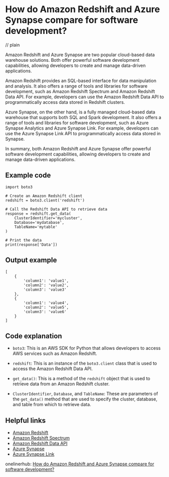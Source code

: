 # How do Amazon Redshift and Azure Synapse compare for software development?
// plain

Amazon Redshift and Azure Synapse are two popular cloud-based data warehouse solutions. Both offer powerful software development capabilities, allowing developers to create and manage data-driven applications.

Amazon Redshift provides an SQL-based interface for data manipulation and analysis. It also offers a range of tools and libraries for software development, such as Amazon Redshift Spectrum and Amazon Redshift Data API. For example, developers can use the Amazon Redshift Data API to programmatically access data stored in Redshift clusters.

Azure Synapse, on the other hand, is a fully managed cloud-based data warehouse that supports both SQL and Spark development. It also offers a range of tools and libraries for software development, such as Azure Synapse Analytics and Azure Synapse Link. For example, developers can use the Azure Synapse Link API to programmatically access data stored in Synapse.

In summary, both Amazon Redshift and Azure Synapse offer powerful software development capabilities, allowing developers to create and manage data-driven applications.

## Example code


```
import boto3

# Create an Amazon Redshift client
redshift = boto3.client('redshift')

# Call the Redshift Data API to retrieve data
response = redshift.get_data(
    ClusterIdentifier='mycluster',
    Database='mydatabase',
    TableName='mytable'
)

# Print the data
print(response['Data'])
```

## Output example


```
[
    {
        'column1': 'value1',
        'column2': 'value2',
        'column3': 'value3'
    },
    {
        'column1': 'value4',
        'column2': 'value5',
        'column3': 'value6'
    }
]
```

## Code explanation


- `boto3`: This is an AWS SDK for Python that allows developers to access AWS services such as Amazon Redshift.

- `redshift`: This is an instance of the `boto3.client` class that is used to access the Amazon Redshift Data API.

- `get_data()`: This is a method of the `redshift` object that is used to retrieve data from an Amazon Redshift cluster.

- `ClusterIdentifier`, `Database`, and `TableName`: These are parameters of the `get_data()` method that are used to specify the cluster, database, and table from which to retrieve data.

## Helpful links

- [Amazon Redshift](https://aws.amazon.com/redshift/)
- [Amazon Redshift Spectrum](https://aws.amazon.com/redshift/spectrum/)
- [Amazon Redshift Data API](https://docs.aws.amazon.com/redshift/latest/dg/data-api.html)
- [Azure Synapse](https://azure.microsoft.com/en-us/services/synapse-analytics/)
- [Azure Synapse Link](https://docs.microsoft.com/en-us/azure/synapse-analytics/sql-on-demand/synapse-link)

onelinerhub: [How do Amazon Redshift and Azure Synapse compare for software development?](https://onelinerhub.com/amazon-redshift/how-do-amazon-redshift-and-azure-synapse-compare-for-software-development)